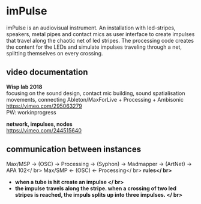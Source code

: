 # imPulse
imPulse is an audiovisual instrument. An installation with led-stripes, speakers, metal pipes and contact mics as user interface to create impulses that travel along the chaotic net of led stripes. The processing code creates the content for the LEDs and simulate impulses traveling through a net, splitting themselves on every crossing.

## video documentation
<b>Wisp lab 2018</b></br >
focusing on the sound design, contact mic building, sound spatialisation movements, connecting Ableton/MaxForLive + Processing + Ambisonic</br >
https://vimeo.com/295063279</br >
PW: workinprogress

<b>network, impulses, nodes</b></br >
https://vimeo.com/244515640

## communication between instances

Max/MSP -> (OSC) -> Processing -> (Syphon) -> Madmapper -> (ArtNet) -> APA 102</ br>
Max/SMP <- (OSC) <- Processing</ br>
<b>rules</ br>
* when a tube is hit create an impulse </ br>
* the impulse travels along the stripe. when a crossing of two led stripes is reached, the impuls splits up into three impulses.  </ br>
